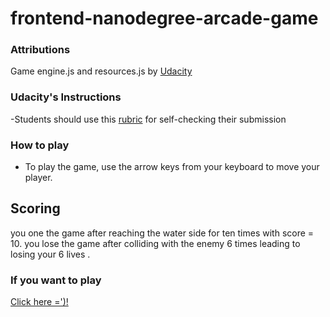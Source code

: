 frontend-nanodegree-arcade-game
===============================
### Attributions

Game engine.js and resources.js by <a href="https://www.udacity.com/">Udacity</a>

### Udacity's Instructions

-Students should use this [rubric](https://review.udacity.com/#!/projects/2696458597/rubric) for self-checking their submission

### How to play
- To play the game, use the arrow keys from your keyboard to move your player.

## Scoring
you one the game after reaching the water side for ten times with score = 10.
you lose the game after colliding with the enemy 6 times leading to losing your 6 lives .

### If you want to play
<a href="https://ayah2022.github.io/arcade-game/">Click here =')!</a>
